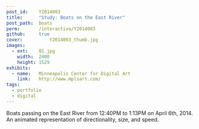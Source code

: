 ```yaml
---
post_id:    Y2014003
title:      "Study: Boats on the East River"
post_path:  boats
perm:       /interactive/Y2014003
github:     true
cover:			Y2014003_thumb.jpg
images:
  - ext:    01.jpg
    width:  2400
    height: 1529
exhibits:
  - name:   Minneapolis Center for Digital Art
    link:   http://www.mplsart.com/
tags:
  - portfolio
  - digital
---
```

Boats passing on the East River from 12:40PM to 1:13PM on April 6th, 2014. An animated representation of directionality, size, and speed.